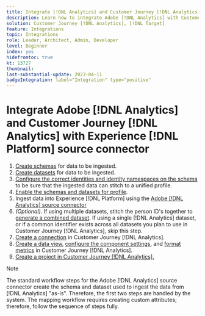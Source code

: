 ```yaml
---
title: Integrate [!DNL Analytics] and Customer Journey [!DNL Analytics] with Experience [!DNL Platform] source connector tutorial
description: Learn how to integrate Adobe [!DNL Analytics] with Customer Journey [!DNL Analytics] using the Experience [!DNL Platform] source connector. 
solution: Customer Journey [!DNL Analytics], [!DNL Target]
feature: Integrations
topic: Integrations
role: Leader, Architect, Admin, Developer
level: Beginner
index: yes
hidefromtoc: true
kt: 13727
thumbnail:
last-substantial-update: 2023-04-11
badgeIntegration: label="Integration" type="positive"
---
```


# Integrate Adobe [!DNL Analytics] and Customer Journey [!DNL Analytics] with Experience [!DNL Platform] source connector    

<ol>
    <li><a href="https://experienceleague.adobe.com/?lang=en#dashboard/learning" _target="_blank" rel="noopener noreferrer">Create schemas</a> for data to be ingested.</li>
    <li><a href="https://experienceleague.adobe.com/docs/platform-learn/tutorials/data-ingestion/create-datasets-and-ingest-data.html" _target="_blank" rel="noopener noreferrer">Create datasets</a> for data to be ingested.</a></li>
    <li><a href="https://experienceleague.adobe.com/docs/platform-learn/tutorials/identities/label-ingest-and-verify-identity-data.html?lang=en" _target="_blank" rel="noopener noreferrer">Configure the correct identities and identity namespaces on the schema</a> to be sure that the ingested data can stitch to a unified profile.</li> 
    <li><a href="https://experienceleague.adobe.com/docs/platform-learn/tutorials/profiles/bring-data-into-the-real-time-customer-profile.html" _target="_blank" rel="noopener noreferrer">Enable the schemas and datasets for profile</a>.</li>
    <li>Ingest data into Experience [!DNL Platform] using the <a href="https://experienceleague.adobe.com/docs/platform-learn/tutorials/sources/ingest-data-from-adobe-analytics.html" _target="_blank" rel="noopener noreferrer">Adobe [!DNL Analytics] source connector</a></li>
    <li><i>(Optional)</i>. If using multiple datasets, stitch the person ID's together to <a href="https://experienceleague.adobe.com/docs/analytics-platform/using/cja-connections/combined-dataset.html" _target="_blank" rel="noopener noreferrer">generate a combined dataset</a>. If using a single [!DNL Analytics] dataset, or if a common identifier exists across all datasets you plan to use in Customer Journey [!DNL Analytics], skip this step.</li>
    <li><a href="https://experienceleague.adobe.com/docs/customer-journey-analytics-learn/tutorials/connections/connecting-customer-journey-analytics-to-data-sources-in-platform.html" _target="_blank" rel="noopener noreferrer">Create a connection</a> in Customer Journey [!DNL Analytics].</li>
    <li><a href="https://experienceleague.adobe.com/docs/customer-journey-analytics-learn/tutorials/data-views/basic-configuration-for-data-views.html" _target="_blank" rel="noopener noreferrer">Create a data view</a>, <a href="https://experienceleague.adobe.com/docs/customer-journey-analytics-learn/tutorials/data-views/configuring-component-settings-in-data-views.html" _target="_blank" rel="noopener noreferrer">configure the component settings</a>, and <a href="https://experienceleague.adobe.com/docs/customer-journey-analytics-learn/tutorials/data-views/formatting-metrics-in-data-views.html" _target="_blank" rel="noopener noreferrer">format metrics</a> in Customer Journey [!DNL Analytics].
    <li><a href="https://experienceleague.adobe.com/docs/customer-journey-analytics-learn/tutorials/analysis-workspace/workspace-projects/build-a-new-project.html" _target="_blank" rel="noopener noreferrer">Create a project in Customer Journey [!DNL Analytics].</a></li>
</ol>                   

>[!NOTE]
>
>The standard workflow steps for the Adobe [!DNL Analytics] source connector create the schema and dataset used to ingest the data from [!DNL Analytics] "as-is". Therefore, the first two steps are handled by the system. The mapping workflow requires creating custom attributes; therefore, follow the sequence of steps fully. 
